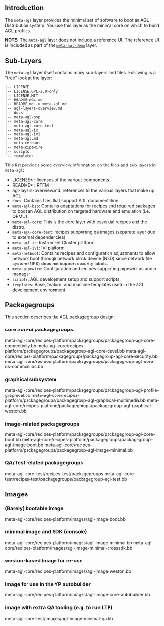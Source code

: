 ## Introduction

The `meta-agl` layer provides the minimal set of software
to boot an AGL Distribution system.
You use this layer as the minimal core on which to build AGL profiles.

**NOTE:** The `meta-agl` layer does not include a reference UI.
  The reference UI is included as part of the
  [`meta-agl-demo`](./meta-agl-demo.html) layer.

## Sub-Layers

The `meta-agl` layer itself contains many sub-layers and files.
Following is a "tree" look at the layer:

```
|-- LICENSE
|-- LICENSE.GPL-2.0-only
|-- LICENSE.MIT
|-- README-AGL.md
|-- README.md -> meta-agl.md
|-- agl-layers-overview.md
|-- docs
|-- meta-agl-bsp
|-- meta-agl-core
|-- meta-agl-core-test
|-- meta-agl-ic
|-- meta-agl-ivi
|-- meta-agl.md
|-- meta-netboot
|-- meta-pipewire
|-- scripts
`-- templates
```

This list provides some overview information on the files and sub-layers
in `meta-agl`:

* LICENSE* : licenses of the various components. 
* README* : RTFM
* agl-layers-overview.md: references to the various layers that make up AGL
* `docs`: Contains files that support AGL documentation.
* `meta-agl-bsp`: Contains adaptations for recipes and required packages
  to boot an AGL distribution on targeted hardware and emulation (i.e. QEMU).
* `meta-agl-core`: This is the core layer with essential recipes and the distro.
* `meta-agl-core-test`: recipes supporting qa images (separate layer due to external dependencies)
* `meta-agl-ic`: Instrument Cluster platform
* `meta-agl-ivi`: IVI platform
* `meta-netboot`: Contains recipes and configuration adjustments to allow network
  boot through network block device (NBD) since network file system (NFS) does not
  support security labels.
* `meta-pipewire`: Configuration and recipes supporting pipewire as audio manager
* `scripts`: AGL development setup and support scripts.
* `templates`: Base, feature, and machine templates used in the AGL development
  environment.

## Packagegroups

This section describes the AGL
[packagegroup](https://yoctoproject.org/docs/2.4.4/dev-manual/dev-manual.html#usingpoky-extend-customimage-customtasks)
design:

### core non-ui packagegroups:
meta-agl-core/recipes-platform/packagegroups/packagegroup-agl-core-connectivity.bb
meta-agl-core/recipes-platform/packagegroups/packagegroup-agl-core-devel.bb
meta-agl-core/recipes-platform/packagegroups/packagegroup-agl-core-security.bb
meta-agl-core/recipes-platform/packagegroups/packagegroup-agl-core-os-commonlibs.bb

### graphical subsystem
meta-agl-core/recipes-platform/packagegroups/packagegroup-agl-profile-graphical.bb
meta-agl-core/recipes-platform/packagegroups/packagegroup-agl-graphical-multimedia.bb
meta-agl-core/recipes-platform/packagegroups/packagegroup-agl-graphical-weston.bb

### image-related packagegroups
meta-agl-core/recipes-platform/packagegroups/packagegroup-agl-core-boot.bb
meta-agl-core/recipes-platform/packagegroups/packagegroup-agl-image-boot.bb
meta-agl-core/recipes-platform/packagegroups/packagegroup-agl-image-minimal.bb

### QA/Test related packagegroups
meta-agl-core-test/recipes-test/packagegroups
meta-agl-core-test/recipes-test/packagegroups/packagegroup-agl-test.bb

## Images

### (Barely) bootable image
meta-agl-core/recipes-platform/images/agl-image-boot.bb

### minimal image and SDK (console)
meta-agl-core/recipes-platform/images/agl-image-minimal.bb
meta-agl-core/recipes-platform/images/agl-image-minimal-crosssdk.bb

### weston-based image for re-use
meta-agl-core/recipes-platform/images/agl-image-weston.bb

### image for use in the YP autobuilder
meta-agl-core/recipes-platform/images/agl-image-core-autobuilder.bb

### image with extra QA tooling (e.g. to run LTP)
meta-agl-core-test/images/agl-image-minimal-qa.bb
